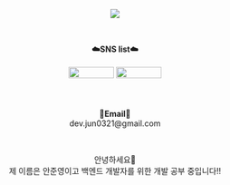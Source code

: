 <p align = "center">
<img src="https://capsule-render.vercel.app/api?type=waving&color=auto&height=300&section=header&text=Hello!&fontSize=70" />
</p>
<br>

<p align="center">
    <Strong>☁️SNS list☁️</Strong><br><br>
 <a href="https://www.instagram.com/junxo_o/" target="_blank"><img src="https://img.shields.io/badge/Instagram-E4405F?logo=Instagram&logoColor=white" style="width: 80px; height: 20px;"></a>
<a href="https://velog.io/@jun0321" target="_blank"><img src="https://img.shields.io/badge/velog-20C997?style=for-the-badge&logo=velog&logoColor=white" style="width: 80px; height: 20px;"></a>

</a>
    <br>
    <br>
<br><br>
<Strong>📧Email📧</Strong><br>dev.jun0321@gmail.com<br>
</p>
<br>

<p align="center">
안녕하세요👐<br>
제 이름은 안준영이고 백엔드 개발자를 위한 개발 공부 중입니다!!<br>
<br>
</p>
